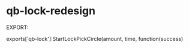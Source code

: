 # qb-lock-redesign




EXPORT:


exports['qb-lock']:StartLockPickCircle(amount, time, function(success)
